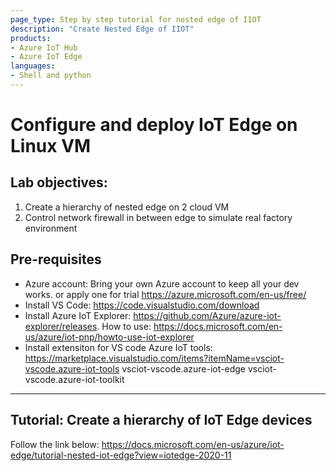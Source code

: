 ```yaml
---
page_type: Step by step tutorial for nested edge of IIOT
description: "Create Nested Edge of IIOT"
products:
- Azure IoT Hub
- Azure IoT Edge
languages:
- Shell and python
---
```


# Configure and deploy IoT Edge on Linux VM

## Lab objectives: 

1. Create a hierarchy of nested edge on 2 cloud VM 
2. Control network firewall in between edge to simulate real factory environment
    

## Pre-requisites
* Azure account: 
    Bring your own Azure account to keep all your dev works. 
    or apply one for trial https://azure.microsoft.com/en-us/free/
* Install VS Code:
    https://code.visualstudio.com/download
* Install Azure IoT Explorer:
    https://github.com/Azure/azure-iot-explorer/releases. How to use: https://docs.microsoft.com/en-us/azure/iot-pnp/howto-use-iot-explorer
* Install extensiton for VS code
    Azure IoT tools: https://marketplace.visualstudio.com/items?itemName=vsciot-vscode.azure-iot-tools
    vsciot-vscode.azure-iot-edge
    vsciot-vscode.azure-iot-toolkit

----------------------------------------------------------------------------

## Tutorial: Create a hierarchy of IoT Edge devices

Follow the link below: 
https://docs.microsoft.com/en-us/azure/iot-edge/tutorial-nested-iot-edge?view=iotedge-2020-11


